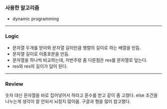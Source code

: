 ### 사용한 알고리즘
* dynamic programming
_____________________________________________________
### Logic
* 문자열 두개를 받아와 문자열 길이만큼 행렬의 길이로 하는 배열을 만듬.
* 문자열 길이로 이중포문을 만듬.
* 문자열을 하나씩 비교하는데, 저번주랑 좀 다른점은 res를 문자열로 덮는다.
* res와 res의 길이가 답이 된다.
_____________________________________________________
### Review
숫자 대신 문자열을 바로 집어넣어서 하라고 훈수를 받고 같이 좀 고쳤다.
else 조건을 나누는게 생각이 잘 안되서 뇌정지 많이옴. 구글과 형을 많이 참고했다.
